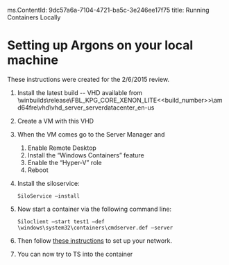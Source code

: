 ms.ContentId: 9dc57a6a-7104-4721-ba5c-3e246ee17f75 
title: Running Containers Locally

# Setting up Argons on your local machine #

These instructions were created for the 2/6/2015 review.
 
1. Install the latest build -- VHD available from
    \winbuilds\release\FBL_KPG_CORE_XENON_LITE\<<build_number>>\amd64fre\vhd\vhd_server_serverdatacenter_en-us
	
2. Create a VM with this VHD
3. When the VM comes go to the Server Manager and
    1.  Enable Remote Desktop
	2.  Install the “Windows Containers” feature
	3.  Enable the “Hyper-V” role
	4.  Reboot

5. Install the siloservice:
	
	`SiloService –install`

6. Now start a container via the following command line:

	`Siloclient –start test1 –def \windows\system32\containers\cmdserver.def –server`

7. Then follow [these instructions](..\reference\networking.md) to set up your network.

8. You can now try to TS into the container

